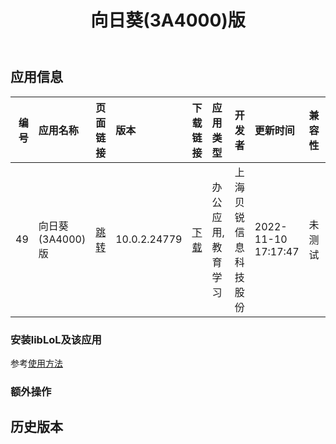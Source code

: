 ﻿---
id: 49
title: 向日葵(3A4000)版
toc: true
weight: 49
---

## 应用信息 
|   编号 | 应用名称         | 页面链接                                      | 版本           | 下载链接                                                                                 | 应用类型      | 开发者        | 更新时间                | 兼容性   | liblol版本   |
|-----:|:-------------|:------------------------------------------|:-------------|:-------------------------------------------------------------------------------------|:----------|:-----------|:--------------------|:------|:-----------|
|   49 | 向日葵(3A4000)版 | [跳转](http://app.loongapps.cn/#/detail/49) | 10.0.2.24779 | [下载](http://113.24.212.22:8090/upload/file/sunloginclient_10.0.2.24779_mips64el.deb) | 办公应用,教育学习 | 上海贝锐信息科技股份 | 2022-11-10 17:17:47 | 未测试   | 最新         |
### 安装libLoL及该应用 
参考[使用方法](/docs/usage) 
### 额外操作 


## 历史版本 
 